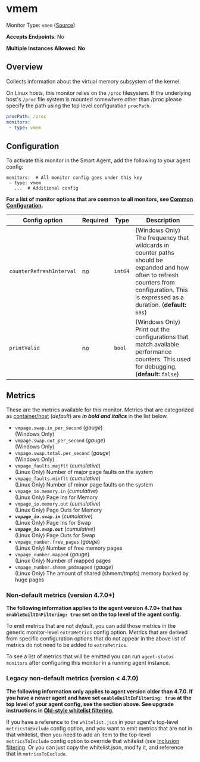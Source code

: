<!--- GENERATED BY gomplate from scripts/docs/monitor-page.md.tmpl --->

# vmem

Monitor Type: `vmem` ([Source](https://github.com/signalfx/signalfx-agent/tree/master/internal/monitors/vmem))

**Accepts Endpoints**: No

**Multiple Instances Allowed**: **No**

## Overview

Collects information about the virtual memory
subsystem of the kernel.

On Linux hosts, this monitor relies on the `/proc` filesystem.
If the underlying host's `/proc` file system is mounted somewhere other than
/proc please specify the path using the top level configuration `procPath`.

```yaml
procPath: /proc
monitors:
 - type: vmem
```


## Configuration

To activate this monitor in the Smart Agent, add the following to your
agent config:

```
monitors:  # All monitor config goes under this key
 - type: vmem
   ...  # Additional config
```

**For a list of monitor options that are common to all monitors, see [Common
Configuration](../monitor-config.md#common-configuration).**


| Config option | Required | Type | Description |
| --- | --- | --- | --- |
| `counterRefreshInterval` | no | `int64` | (Windows Only) The frequency that wildcards in counter paths should be expanded and how often to refresh counters from configuration. This is expressed as a duration. (**default:** `60s`) |
| `printValid` | no | `bool` | (Windows Only) Print out the configurations that match available performance counters.  This used for debugging. (**default:** `false`) |


## Metrics

These are the metrics available for this monitor.
Metrics that are categorized as
[container/host](https://docs.signalfx.com/en/latest/admin-guide/usage.html#about-custom-bundled-and-high-resolution-metrics)
(*default*) are ***in bold and italics*** in the list below.


 - `vmpage.swap.in_per_second` (*gauge*)<br>    (Windows Only)
 - `vmpage.swap.out_per_second` (*gauge*)<br>    (Windows Only)
 - `vmpage.swap.total.per_second` (*gauge*)<br>    (Windows Only)
 - `vmpage_faults.majflt` (*cumulative*)<br>    (Linux Only) Number of major page faults on the system
 - `vmpage_faults.minflt` (*cumulative*)<br>    (Linux Only) Number of minor page faults on the system
 - `vmpage_io.memory.in` (*cumulative*)<br>    (Linux Only) Page Ins for Memory
 - `vmpage_io.memory.out` (*cumulative*)<br>    (Linux Only) Page Outs for Memory
 - ***`vmpage_io.swap.in`*** (*cumulative*)<br>    (Linux Only) Page Ins for Swap
 - ***`vmpage_io.swap.out`*** (*cumulative*)<br>    (Linux Only) Page Outs for Swap
 - `vmpage_number.free_pages` (*gauge*)<br>    (Linux Only) Number of free memory pages
 - `vmpage_number.mapped` (*gauge*)<br>    (Linux Only) Number of mapped pages
 - `vmpage_number.shmem_pmdmapped` (*gauge*)<br>    (Linux Only) The amount of shared (shmem/tmpfs) memory backed by huge pages

### Non-default metrics (version 4.7.0+)

**The following information applies to the agent version 4.7.0+ that has
`enableBuiltInFiltering: true` set on the top level of the agent config.**

To emit metrics that are not _default_, you can add those metrics in the
generic monitor-level `extraMetrics` config option.  Metrics that are derived
from specific configuration options that do not appear in the above list of
metrics do not need to be added to `extraMetrics`.

To see a list of metrics that will be emitted you can run `agent-status
monitors` after configuring this monitor in a running agent instance.

### Legacy non-default metrics (version < 4.7.0)

**The following information only applies to agent version older than 4.7.0. If
you have a newer agent and have set `enableBuiltInFiltering: true` at the top
level of your agent config, see the section above. See upgrade instructions in
[Old-style whitelist filtering](../legacy-filtering.md#old-style-whitelist-filtering).**

If you have a reference to the `whitelist.json` in your agent's top-level
`metricsToExclude` config option, and you want to emit metrics that are not in
that whitelist, then you need to add an item to the top-level
`metricsToInclude` config option to override that whitelist (see [Inclusion
filtering](../legacy-filtering.md#inclusion-filtering).  Or you can just
copy the whitelist.json, modify it, and reference that in `metricsToExclude`.



